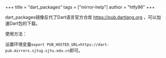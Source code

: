 +++
title = "dart_packages"
tags = ["mirror-help"]
author = "htfy96"
+++

dart_packages镜像反代了Dart语言官方仓库 https://pub.dartlang.org ，可以加速Dart包的下载。

使用方法：

设置环境变量`export PUB_HOSTED_URL=https://dart-pub.mirrors.sjtug.sjtu.edu.cn`即可。